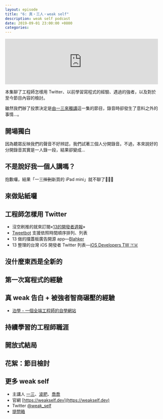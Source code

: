 ```yaml
---
layout: episode
title: "6: 真・三人・weak self"
description: weak self podcast
date: 2019-09-01 23:00:00 +0800
categories: 
---
```

<iframe src="https://www.listennotes.com/embedded/e/fd1d5a28b5d744108c8cdfbe728f7ecc/" width="100%" style="width: 1px; min-width: 100%;" frameborder="0" scrolling="no"></iframe>

本集聊了工程師怎樣用 Twitter、以前學習寫程式的經驗、遇過的強者，以及對於至今節目內容的檢討。

雖然我們辦了投票決定是[由一三來獨講](https://twitter.com/weak_self/status/1166246202804822016?s=20)這一集的節目，錄音時卻發生了意料之外的事情...。

## 開場獨白

因為聽眾反映我們的聲音不好辨認，我們試著三個人分開錄音。不過，本來說好的分開錄音其實是一人錄一段，結果卻變成...

## 不是說好我一個人講嗎？

抱歉囉，結果「一三~~摔到~~新買的 iPad mini」就不聊了🤪🤪🤪

## 來做貼紙囉

## 工程師怎樣用 Twitter

* 沒空刷推的就來訂閱«[13的開發者週報](https://ethanhuang13.substack.com)»
* [Tweetbot](https://tapbots.com/tweetbot/) 支援依照時間順序排列、列表
* 13 做的擋蓋板廣告開源 app—[Blahker](https://github.com/ethanhuang13/blahker)
* 13 整理的台灣 iOS 開發者 Twitter 列表—[iOS Developers TW 🇹🇼](https://twitter.com/ethanhuang13/lists/ios-developers-tw)

## 沒什麼東西是全新的

## 第一次寫程式的經驗

## 真 weak 告白 + 被強者智商碾壓的經驗

* [泊學 - 一個全端工程師的自學網站](https://boxueio.com/)

## 持續學習的工程師職涯

## 開放式結局

## 花絮：節目檢討

## 更多 weak self

* 主講人 [一三](https://twitter.com/ethanhuang13)、[波肥](https://twitter.com/PofatTseng)、[喬喬](https://twitter.com/joe_trash_talk)
* 官網 [https://weakself.dev](https://weakself.dev)
* Twitter [@weak_self](https://twitter.com/weak_self)
* [提問箱](https://peing.net/zh-TW/weak_self)